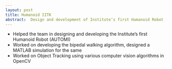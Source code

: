 ```yaml
---
layout: post
title: Humanoid IITK
abstract:  Design and development of Institute’s first Humanoid Robot (AUTOMI). Important contributions are in the development of bipedal walking algorithm and in computer vision team.
---
```

- Helped the team in designing and developing the Institute’s first Humanoid Robot (AUTOMI)
- Worked on developing the bipedal walking algorithm, designed a MATLAB simulation for the same
- Worked on Object Tracking using various computer vision algorithms in OpenCV
